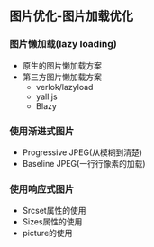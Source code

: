 ## 图片优化-图片加载优化



### 图片懒加载(lazy loading)

- 原生的图片懒加载方案
- 第三方图片懒加载方案
  - verlok/lazyload
  - yall.js
  - Blazy



### 使用渐进式图片

- Progressive JPEG(从模糊到清楚)
- Baseline JPEG(一行行像素的加载)



### 使用响应式图片

- Srcset属性的使用
- Sizes属性的使用
- picture的使用